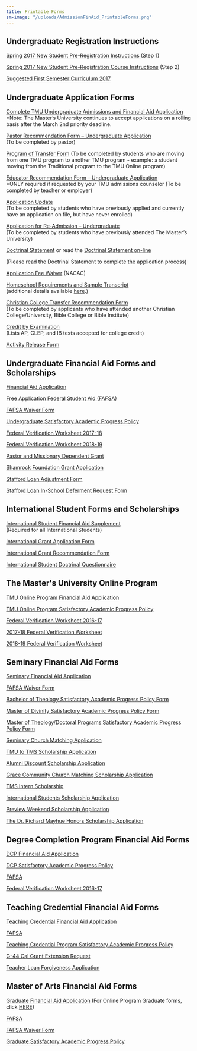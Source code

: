 ```yaml
---
title: Printable Forms
sm-image: "/uploads/AdmissionFinAid_PrintableForms.png"
---
```


## Undergraduate Registration Instructions

[Spring 2017 New Student Pre-Registration Instructions ](http://www.masters.edu/media/868825/sp-17-new-student-pre-registration.pdf "SP 17 New Student Pre-Registration.pdf")(Step 1)

[Spring 2017 New Student Pre-Registration Course Instructions](http://www.masters.edu/media/868824/sp-17-new-student-course-registration-instructions.pdf "SP 17 New Student Course Registration Instructions.pdf") (Step 2)

[Suggested First Semester Curriculum 2017](http://www.masters.edu/media/867607/suggested-first-semester-curriculum-2016.xlsx "Suggested First Semester Curriculum 2016.xlsx")

## Undergraduate Application Forms

[Complete TMU Undergraduate Admissions and Financial Aid Application](http://www.masters.edu/media/868819/undergrad-app-for-web-form.pdf "Undergrad App for Web Form.pdf")\
\*Note: The Master’s University continues to accept applications on a rolling basis after the March 2nd priority deadline.

[Pastor Recommendation Form – Undergraduate Application](http://www.masters.edu/media/868817/pastorrecommendation.pdf "PastorRecommendation.pdf")\
\(To be completed by pastor)

[Program of Transfer Form](http://www.masters.edu/media/868815/program-transfer-form.pdf "Program Transfer Form.pdf") (To be completed by students who are moving from one TMU program to another TMU program - example: a student moving from the Traditional program to the TMU Online program)

[Educator Recommendation Form – Undergraduate Application](http://www.masters.edu/media/868814/educatorrecommendation.pdf "EducatorRecommendation.pdf")\
\*ONLY required if requested by your TMU admissions counselor (To be completed by teacher or employer)

[Application Update](http://www.masters.edu/media/868816/undergrad-app-update.pdf "Undergrad App Update.pdf")\
\(To be completed by students who have previously applied and currently have an application on file, but have never enrolled)

[Application for Re-Admission – Undergraduate](http://www.masters.edu/media/868818/re-admit-app.pdf "Re-Admit App.pdf")\
\(To be completed by students who have previously attended The Master’s University)

[Doctrinal Statement](http://www2.masters.edu/admissions/downloads/TMC%20Doctrinal%20Statement.pdf) or read the [Doctrinal Statement on-line](http://www2.masters.edu/undergrad/doctrine)

\(Please read the Doctrinal Statement to complete the application process)

[Application Fee Waiver](http://www.nacacnet.org/studentinfo/feewaiver/Documents/ApplicationFeeWaiver.pdf "NACAC Application Fee Waiver") (NACAC)

[Homeschool Requirements and Sample Transcript](http://www2.masters.edu/admissions/downloads/HomeschoolTranscriptForm.pdf)\
\(additional details available [here](http://www.masters.edu/financial-aid/printableforms/# "Homeschool").)

[Christian College Transfer Recommendation Form](http://www.masters.edu/media/816508/cc-transfer-form-form.pdf "Christian College Transfer Form")\
\(To be completed by applicants who have attended another Christian College/University, Bible College or Bible Institute)

[Credit by Examination](http://www2.masters.edu/admissions/downloads/CreditbyExamination.pdf)\
\(Lists AP, CLEP, and IB tests accepted for college credit)

[Activity Release Form](/uploads/TMU_ActivityRelease%202017.pdf)

## Undergraduate Financial Aid Forms and Scholarships

[Financial Aid Application](http://www.masters.edu/media/869351/forms-application-faa.pdf "Forms- Application- FAA.pdf")

[Free Application Federal Student Aid (FAFSA)](http://www.fafsa.ed.gov/)

[FAFSA Waiver Form](http://www.masters.edu/media/868509/forms-mi-fafsa-waiver.pdf "Forms- MI- FAFSA Waiver.pdf")

[Undergraduate Satisfactory Academic Progress Policy](http://www.masters.edu/media/868183/undergrad-satisfactory-academic-progress-policy.pdf "Undergrad - Satisfactory Academic Progress Policy.pdf")

[Federal Verification Worksheet 2017-18](http://www.masters.edu/media/868376/forms-mi-fvw-2017-18.pdf "Forms- MI- FVW 2017-18.pdf")

[Federal Verification Worksheet 2018-19](/uploads/Forms-%20MI-%20FVW%2018-19.pdf)

[Pastor and Missionary Dependent Grant](http://www.masters.edu/media/868500/forms-application-pmd-17-18.pdf "Forms- Application- PMD 17-18.pdf")

[Shamrock Foundation Grant Application](http://www.masters.edu/media/869290/forms-application-shamrock-2017-18.pdf "Forms- Application- Shamrock 2017-18.pdf")

[Stafford Loan Adjustment Form](http://www.masters.edu/media/868505/forms-application-stafford-loan-adjustment.pdf "Forms- Application- Stafford Loan Adjustment.pdf")

[Stafford Loan In-School Deferment Request Form](http://www.masters.edu/media/601637/Forms-%20LN-%20Stafford%20In-School%20Deferment%20Request%20Form.pdf)

## International Student Forms and Scholarships

[International Student Financial Aid Supplement](http://www.masters.edu/media/868511/forms-int-student-financial-aid-supplemental-form.pdf "Forms- INT- Student Financial Aid Supplemental Form.pdf")\
\(Required for all International Students)

[International Grant Application Form](http://www.masters.edu/media/869288/isg-app-2.pdf "ISG App 2.pdf")

[International Grant Recommendation Form](http://www.masters.edu/media/868508/forms-int-international-student-grant-recommendation-form.pdf "Forms- INT- International Student Grant Recommendation Form.pdf")

[International Student Doctrinal Questionnaire](http://www.masters.edu/media/868510/forms-int-doctrinal-questionaire.pdf "Forms- INT- Doctrinal Questionaire.pdf")

## The Master's University Online Program

[TMU Online Program Financial Aid Application](http://www.masters.edu/media/868174/online-program-financial-aid-application.pdf "Online Program - Financial Aid Application.pdf")

[TMU Online Program Satisfactory Academic Progress Policy](http://www.masters.edu/media/868171/online-program-satisfactory-academic-progress-policy.pdf "Online Program Satisfactory Academic Progress Policy.pdf")

[Federal Verification Worksheet 2016-17](http://www.masters.edu/media/868238/forms-mi-fvw-2016-17.pdf "Forms- MI- FVW 2016-17.pdf")

[2017-18 Federal Verification Worksheet](http://www.masters.edu/media/868376/forms-mi-fvw-2017-18.pdf "2017-18 Federal Verification Worksheet")

[2018-19 Federal Verification Worksheet](/uploads/Forms-%20MI-%20FVW%2018-19-44a72b.pdf)

## Seminary Financial Aid Forms

[Seminary Financial Aid Application](http://www.masters.edu/media/869798/forms-application-seminary-faa-rev.pdf "Forms- Application- Seminary FAA rev.pdf")

[FAFSA Waiver Form](http://www.masters.edu/media/868185/fafsa-waiver-form-sem.pdf "FAFSA Waiver Form - Sem.pdf")

[Bachelor of Theology Satisfactory Academic Progress Policy Form](http://www.masters.edu/media/868152/bachelor-of-theology-satisf-prog.pdf "Bachelor of Theology Satisf. Prog.pdf")

[Master of Divinity Satisfactory Academic Progress Policy Form](http://www.masters.edu/media/868168/mdiv-satisfactory-academic-progress-policy.pdf "MDIV Satisfactory Academic Progress Policy.pdf")

[Master of Theology/Doctoral Programs Satisfactory Academic Progress Policy Form](http://www.masters.edu/media/868737/forms-mi-sapp-thm-dmin-phd.pdf "Forms- MI- SAPP THM-DMIN-PHD.pdf")

[Seminary Church Matching Application](http://www.masters.edu/media/869768/forms-seminary-application-seminary-matching-funds.pdf "Forms- Seminary Application- Seminary Matching Funds.pdf")

[TMU to TMS Scholarship Application](http://www.masters.edu/media/869770/forms-seminary-application-tmu-to-tms-scholarship.pdf "Forms- Seminary Application- TMU to TMS Scholarship.pdf")

[Alumni Discount Scholarship Application](http://www.masters.edu/media/869792/forms-seminary-application-alumni-scholarship.pdf "Forms- Seminary Application- Alumni Scholarship.pdf")

[Grace Community Church Matching Scholarship Application](http://www.masters.edu/media/869784/forms-seminary-application-gcc-matching-internship-rev.pdf "Forms- Seminary Application- GCC Matching Internship rev.pdf")

[TMS Intern Scholarship](http://www.masters.edu/media/869785/forms-seminary-application-tms-intern-scholarship-rev.pdf "Forms- Seminary Application- TMS Intern Scholarship rev.pdf")

[International Students Scholarship Application](http://www.masters.edu/media/869782/forms-seminary-application-international-students-scholarship-rev.pdf "Forms- Seminary Application- International Students Scholarship rev.pdf")

[Preview Weekend Scholarship Application](http://www.masters.edu/media/869783/forms-seminary-application-preview-weekend-scholarship-rev.pdf "Forms- Seminary Application- Preview Weekend Scholarship rev.pdf")

[The Dr. Richard Mayhue Honors Scholarship Application](http://www.masters.edu/media/869787/forms-seminary-application-mayhue-honors.pdf "Forms- Seminary Application- Mayhue Honors.pdf")

## Degree Completion Program Financial Aid Forms

[DCP Financial Aid Application](http://www.masters.edu/media/868156/degree-completion-program-financial-aid-application.pdf "Degree Completion Program - Financial Aid Application.pdf")

[DCP Satisfactory Academic Progress Policy](http://www.masters.edu/media/868157/degree-completion-program-satisfactory-academic-progress-policy.pdf "Degree Completion Program - Satisfactory Academic Progress Policy.pdf")

[FAFSA](http://www.fafsa.ed.gov/)

[Federal Verification Worksheet 2016-17](http://www.masters.edu/media/868238/forms-mi-fvw-2016-17.pdf "Forms- MI- FVW 2016-17.pdf")

## Teaching Credential Financial Aid Forms

[Teaching Credential Financial Aid Application](http://www.masters.edu/media/868516/forms-application-tcp-faa.pdf "Forms- Application- TCP FAA.pdf")

[FAFSA](http://www.fafsa.ed.gov/)

[Teaching Credential Program Satisfactory Academic Progress Policy](http://www.masters.edu/media/868182/teacher-credential-satisfactory-academic-progress-policy.pdf "Teacher Credential Satisfactory Academic Progress Policy.pdf")

[G-44 Cal Grant Extension Request](http://www.csac.ca.gov/PUBS/FORMS/GRNT_FRM/G-44.PDF)

[Teacher Loan Forgiveness Application](http://ifap.ed.gov/dpcletters/attachments/GEN1419AttachTeacherLoanForgivenessApp.pdf)

## Master of Arts Financial Aid Forms

[Graduate Financial Aid Application](http://www.masters.edu/media/868281/graduate-financial-aid-application.pdf "Grad FAA.pdf") (For Online Program Graduate forms, click [HERE](http://www.masters.edu/onlineforms))

[FAFSA](http://www.fafsa.ed.gov/)

[FAFSA Waiver Form](http://www.masters.edu/media/868163/grad-fafsa-waiver-form.pdf "Grad FAFSA Waiver Form.pdf")

[Graduate Satisfactory Academic Progress Policy](http://www.masters.edu/media/868166/mabc-satisfactory-academic-progress-policy.pdf "MABC Satisfactory Academic Progress Policy.pdf")